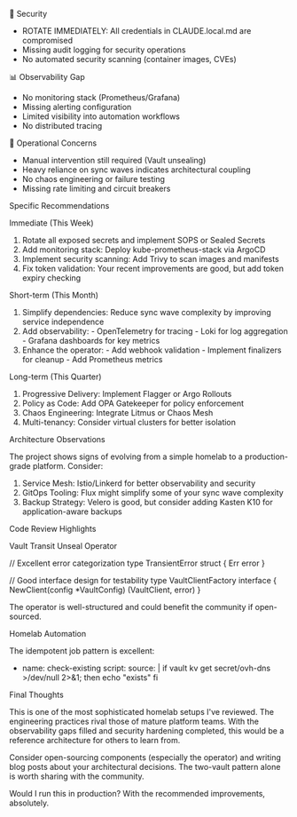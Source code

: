 🚨 Security

  - ROTATE IMMEDIATELY: All credentials in CLAUDE.local.md are compromised
  - Missing audit logging for security operations
  - No automated security scanning (container images, CVEs)

  📊 Observability Gap

  - No monitoring stack (Prometheus/Grafana)
  - Missing alerting configuration
  - Limited visibility into automation workflows
  - No distributed tracing

  🔄 Operational Concerns

  - Manual intervention still required (Vault unsealing)
  - Heavy reliance on sync waves indicates architectural coupling
  - No chaos engineering or failure testing
  - Missing rate limiting and circuit breakers

  Specific Recommendations

  Immediate (This Week)

  1. Rotate all exposed secrets and implement SOPS or Sealed Secrets
  2. Add monitoring stack: Deploy kube-prometheus-stack via ArgoCD
  3. Implement security scanning: Add Trivy to scan images and manifests
  4. Fix token validation: Your recent improvements are good, but add token expiry checking

  Short-term (This Month)

  1. Simplify dependencies: Reduce sync wave complexity by improving service independence
  2. Add observability:
    - OpenTelemetry for tracing
    - Loki for log aggregation
    - Grafana dashboards for key metrics
  3. Enhance the operator:
    - Add webhook validation
    - Implement finalizers for cleanup
    - Add Prometheus metrics

  Long-term (This Quarter)

  1. Progressive Delivery: Implement Flagger or Argo Rollouts
  2. Policy as Code: Add OPA Gatekeeper for policy enforcement
  3. Chaos Engineering: Integrate Litmus or Chaos Mesh
  4. Multi-tenancy: Consider virtual clusters for better isolation

  Architecture Observations

  The project shows signs of evolving from a simple homelab to a production-grade platform. Consider:

  1. Service Mesh: Istio/Linkerd for better observability and security
  2. GitOps Tooling: Flux might simplify some of your sync wave complexity
  3. Backup Strategy: Velero is good, but consider adding Kasten K10 for application-aware backups

  Code Review Highlights

  Vault Transit Unseal Operator

  // Excellent error categorization
  type TransientError struct {
      Err error
  }

  // Good interface design for testability
  type VaultClientFactory interface {
      NewClient(config *VaultConfig) (VaultClient, error)
  }

  The operator is well-structured and could benefit the community if open-sourced.

  Homelab Automation

  The idempotent job pattern is excellent:
  - name: check-existing
    script:
      source: |
        if vault kv get secret/ovh-dns >/dev/null 2>&1; then
          echo "exists"
        fi

  Final Thoughts

  This is one of the most sophisticated homelab setups I've reviewed. The engineering practices rival those of mature platform
  teams. With the observability gaps filled and security hardening completed, this would be a reference architecture for others to
   learn from.

  Consider open-sourcing components (especially the operator) and writing blog posts about your architectural decisions. The
  two-vault pattern alone is worth sharing with the community.

  Would I run this in production? With the recommended improvements, absolutely.
